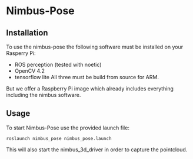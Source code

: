 # Nimbus-Pose

## Installation
To use the nimbus-pose the following software must be installed on your Rasperry Pi:
  - ROS perception (tested with noetic)
  - OpenCV 4.2
  - tensorflow lite
All three must be build from source for ARM.

But we offer a Raspberry Pi image which already includes everything including the nimbus software.

## Usage
To start Nimbus-Pose use the provided launch file:
```
roslaunch nimbus_pose nimbus_pose.launch
```
This will also start the nimbus_3d_driver in order to capture the pointcloud.